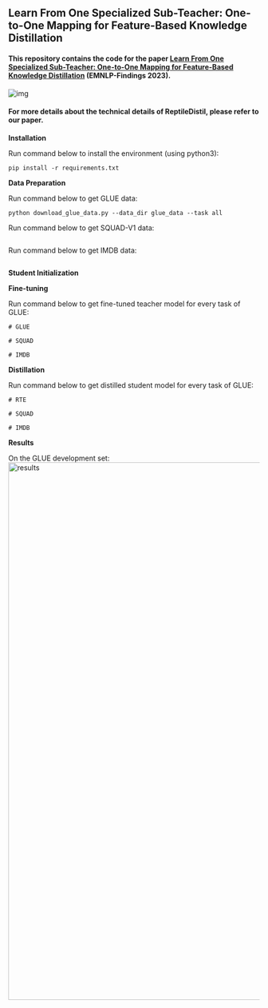 ## Learn From One Specialized Sub-Teacher: One-to-One Mapping for Feature-Based Knowledge Distillation
#### This repository contains the code for the paper [Learn From One Specialized Sub-Teacher: One-to-One Mapping for Feature-Based Knowledge Distillation](https://aclanthology.org/2023.findings-emnlp.882.pdf) (EMNLP-Findings 2023).

![img](https://github.com/Khsaadi/CAROLL/assets/58224339/468d1cb1-c4d1-4c04-864d-fc88491495ad)

#### For more details about the technical details of ReptileDistil, please refer to our paper.

**Installation**

Run command below to install the environment (using python3):

```
pip install -r requirements.txt
```

**Data Preparation**

Run command below to get GLUE data:

```
python download_glue_data.py --data_dir glue_data --task all
```

Run command below to get SQUAD-V1 data:

```

```

Run command below to get IMDB data:

```

```

**Student Initialization**



**Fine-tuning**

Run command below to get fine-tuned teacher model for every task of GLUE:

```
# GLUE

# SQUAD

# IMDB

```

**Distillation**

Run command below to get distilled student model for every task of GLUE:

```
# RTE

# SQUAD

# IMDB

```

**Results**

On the GLUE development set:
<img width="1076" alt="results" src="https://github.com/Khsaadi/CAROLL/assets/58224339/354983a0-538e-4344-b5e0-4a8c394dcd79">


